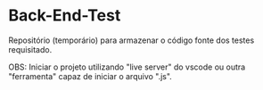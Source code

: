 # Back-End-Test
Repositório (temporário) para armazenar o código fonte dos testes requisitado.

OBS: Iniciar o projeto utilizando "live server" do vscode ou outra "ferramenta" capaz de iniciar o arquivo ".js".
